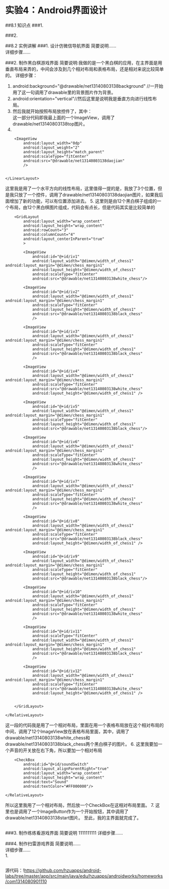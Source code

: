 # 实验4：Android界面设计

##8.1 知识点
###1.   

###2.  

##8.2 实例讲解
###1. 设计仿微信导航界面
简要说明……  
详细步骤……  

###2. 制作黑白棋游戏界面
简要说明:我做的是一个黑白棋的应用，在主界面是用垂直布局来弄的，中间会涉及到几个相对布局和表格布局，还是相对来说比较简单的。
详细步骤：
1.  android:background="@drawable/net13140803138background" //一开始用了这一句调用了drawable里的背景图片作为背景。
2.  android:orientation="vertical"//然后这里是说明我是垂直方向进行线性布局。
3.  然后我就开始按照布局放控件了，其中：
<ImageView
        android:layout_width="match_parent"
        android:layout_weight="1"
        android:layout_height="0dp"
        android:scaleType="fitXY"
        android:id="@+id/top1"
        android:src="@drawable/net13140803138top"/>   
这一部分代码即我最上面的一个ImageView，调用了drawable/net13140803138top图片。
4.  
  <LinearLayout
        android:layout_width="match_parent"
        android:layout_marginTop="10dp"
        android:orientation="horizontal"
        android:layout_height="0dp"
        android:layout_weight="3">

        <ImageView
            android:layout_width="0dp"
            android:layout_weight="2"
            android:layout_height="match_parent"
            android:scaleType="fitCenter"
            android:src="@drawable/net13140803138daojian"
            />


    </LinearLayout>
这里我是用了一个水平方向的线性布局，这里值得一提的是，我放了3个位置，但是我只放了一个控件，调用了drawable/net13140803138daojian图片，如果我后面增加了新的功能，可以有位置添加进去。
5.  这里则是由12个黑白棋子组成的一个布局，由12个黑白棋图片组成，代码会有点长，但是代码其实是比较简单的
<RelativeLayout
        android:layout_width="match_parent"
        android:layout_weight="7"
        android:layout_height="0dp">

        <GridLayout
            android:layout_width="wrap_content"
            android:layout_height="wrap_content"
            android:rowCount="3"
            android:columnCount="4"
            android:layout_centerInParent="true"
            >

            <ImageView
                android:id="@+id/iv1"
                android:layout_width="@dimen/width_of_chess1"  android:layout_margin="@dimen/chess_margin1"
                android:layout_height="@dimen/width_of_chess1"
                android:scaleType="fitCenter"
                android:src="@drawable/net13140803138white_chess"/>

            <ImageView
                android:id="@+id/iv2"
                android:layout_width="@dimen/width_of_chess1" android:layout_margin="@dimen/chess_margin1"
                android:scaleType="fitCenter"
                android:layout_height="@dimen/width_of_chess1"
                android:src="@drawable/net13140803138black_chess"
                />

            <ImageView
                android:id="@+id/iv3"
                android:layout_width="@dimen/width_of_chess1" android:layout_margin="@dimen/chess_margin1"
                android:scaleType="fitCenter"
                android:layout_height="@dimen/width_of_chess1"
                android:src="@drawable/net13140803138black_chess"
                />

            <ImageView
                android:id="@+id/iv4"
                android:layout_width="@dimen/width_of_chess1" android:layout_margin="@dimen/chess_margin1"
                android:scaleType="fitCenter"
                android:src="@drawable/net13140803138white_chess"
                android:layout_height="@dimen/width_of_chess1" />

            <ImageView
                android:id="@+id/iv5"
                android:layout_width="@dimen/width_of_chess1" android:layout_margin="@dimen/chess_margin1"
                android:scaleType="fitCenter"
                android:layout_height="@dimen/width_of_chess1"
                android:src="@drawable/net13140803138black_chess"/>

            <ImageView
                android:id="@+id/iv6"
                android:layout_width="@dimen/width_of_chess1" android:layout_margin="@dimen/chess_margin1"
                android:scaleType="fitCenter"
                android:layout_height="@dimen/width_of_chess1"
                android:src="@drawable/net13140803138white_chess"
                />

            <ImageView
                android:id="@+id/iv7"
                android:layout_width="@dimen/width_of_chess1" android:layout_margin="@dimen/chess_margin1"
                android:scaleType="fitCenter"
                android:layout_height="@dimen/width_of_chess1"
                android:src="@drawable/net13140803138white_chess"
                />

            <ImageView
                android:id="@+id/iv8"
                android:layout_width="@dimen/width_of_chess1" android:layout_margin="@dimen/chess_margin1"
                android:scaleType="fitCenter"
                android:src="@drawable/net13140803138black_chess"
                android:layout_height="@dimen/width_of_chess1" />

            <ImageView
                android:id="@+id/iv9"
                android:layout_width="@dimen/width_of_chess1" android:layout_margin="@dimen/chess_margin1"
                android:scaleType="fitCenter"
                android:layout_height="@dimen/width_of_chess1"
                android:src="@drawable/net13140803138black_chess"/>

            <ImageView
                android:id="@+id/iv10"
                android:layout_width="@dimen/width_of_chess1" android:layout_margin="@dimen/chess_margin1"
                android:scaleType="fitCenter"
                android:layout_height="@dimen/width_of_chess1"
                android:src="@drawable/net13140803138white_chess"
                />

            <ImageView
                android:id="@+id/iv11"
                android:scaleType="fitCenter"
                android:layout_width="@dimen/width_of_chess1" android:layout_margin="@dimen/chess_margin1"
                android:layout_height="@dimen/width_of_chess1"
                android:src="@drawable/net13140803138black_chess"
                />

            <ImageView
                android:id="@+id/iv12"
                android:layout_width="@dimen/width_of_chess1" android:layout_margin="@dimen/chess_margin1"
                android:scaleType="fitCenter"
                android:src="@drawable/net13140803138white_chess"
                android:layout_height="@dimen/width_of_chess1" />


        </GridLayout>

    </RelativeLayout>

这一段的代码我是用了一个相对布局，里面在用一个表格布局放在这个相对布局的中间，调用了12个ImageView放在表格布局里面，其中，调用了drawable/net13140803138white_chess和drawable/net13140803138black_chess两个黑白棋子的图片。
6.  这里我要加一个声音的开关放在右下角，所以要加一个相对布局
   <RelativeLayout
        android:layout_width="match_parent"
        android:orientation="horizontal"
        android:layout_height="wrap_content">

        <CheckBox
            android:id="@+id/soundSwitch"
            android:layout_alignParentRight="true"
            android:layout_width="wrap_content"
            android:layout_height="wrap_content"
            android:text="Sound"
            android:textColor="#FF000000"/>

    </RelativeLayout>
所以这里我用了一个相对布局，然后放一个CheckBox在这相对布局里面。
7.  <ImageButton
        android:layout_width="match_parent"
        android:layout_height="0dp"
        android:layout_weight="1"
        android:contentDescription="@string/app_name"
        android:id="@+id/startButton"
        android:src="@drawable/net13140803138start"
        android:scaleType="fitXY"
        android:background="#00000000"
        android:layout_marginBottom="6dp"/>
这里也是调用了一个ImageButton作为一个开始按钮，其中调用了drawable/net13140803138start图片。
至此，我的主界面就完成了。
```

```
###3. 制作练练看游戏界面
简要说明 1111111111 
详细步骤……  

###4. 制作扫雷游戏界面
简要说明……  
详细步骤……  
1. 
```  

```  
源代码：!https://github.com/hzuapps/android-labs/tree/master/app/src/main/java/edu/hzuapps/androidworks/homeworks/com1314080901110
